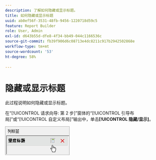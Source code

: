 ```yaml
---
description: 了解如何隐藏或显示标题。
title: 如何隐藏或显示标题
uuid: ab0ef56f-3531-48fb-9456-1220718d59c5
feature: Report Builder
role: User, Admin
exl-id: d643b55d-dfe8-4f34-bb49-044c1166536c
source-git-commit: fb39f906d6c08713e4dc8211c917b2942502868e
workflow-type: tm+mt
source-wordcount: '53'
ht-degree: 58%

---
```


# 隐藏或显示标题

此过程说明如何隐藏或显示标题。

在“[!UICONTROL 请求向导: 第 2 步]”窗体的“[!UICONTROL 引导布局]”或“[!UICONTROL 自定义布局]”输出中，单击&#x200B;**[!UICONTROL 隐藏/显示]**。

![显示量度标题的“隐藏/显示”图标的屏幕截图。](assets/hide_show_header.png)

